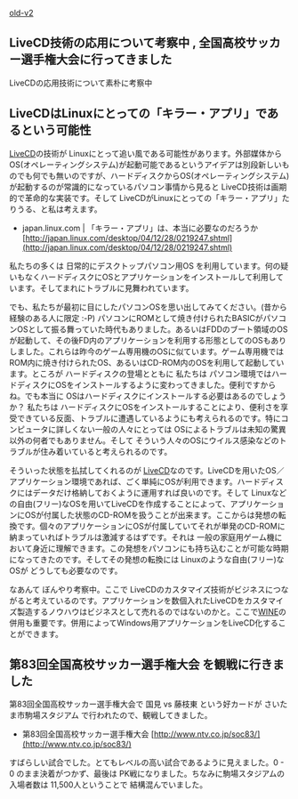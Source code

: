 [old-v2](ig050103-orig.html)

## LiveCD技術の応用について考察中 , 全国高校サッカー選手権大会に行ってきました

LiveCDの応用技術について素朴に考察中


## LiveCDはLinuxにとっての「キラー・アプリ」であるという可能性

[LiveCD](https://www.igapyon.jp/igapyon/diary/keyword/livecd.html)の技術が Linuxにとって追い風である可能性があります。外部媒体からOS(オペレーティングシステム)が起動可能であるというアイデアは別段新しいものでも何でも無いのですが、ハードディスクからOS(オペレーティングシステム)が起動するのが常識的になっているパソコン事情から見ると
LiveCD技術は画期的で革命的な実装です。そして LiveCDがLinuxにとっての「キラー・アプリ」たりうる、と私は考えます。

* japan.linux.com | 「キラー・アプリ」は、本当に必要なのだろうか
  [http://japan.linux.com/desktop/04/12/28/0219247.shtml](http://japan.linux.com/desktop/04/12/28/0219247.shtml)

私たちの多くは 日常的にデスクトップパソコン用OS を利用しています。何の疑いもなくハードディスクにOSとアプリケーションをインストールして利用しています。そしてまれにトラブルに見舞われています。

でも、私たちが最初に目にしたパソコンOSを思い出してみてください。(昔から経験のある人に限定 :-P) パソコンにROMとして焼き付けられたBASICがパソコンOSとして振る舞っていた時代もありました。あるいはFDDのブート領域のOSが起動して、その後FD内のアプリケーションを利用する形態としてのOSもありしました。これらは昨今のゲーム専用機のOSに似ています。ゲーム専用機では
ROM内に焼き付けられたOS、あるいはCD-ROM内のOSを利用して起動しています。ところが ハードディスクの登場とともに 私たちは パソコン環境ではハードディスクにOSをインストールするように変わってきました。便利ですからね。でも本当に OSはハードディスクにインストールする必要はあるのでしょうか？ 私たちは ハードディスクにOSをインストールすることにより、便利さを享受できている反面、トラブルに遭遇しているようにも考えられるのです。特にコンピュータに詳しくない一般の人々にとっては OSによるトラブルは未知の驚異以外の何者でもありません。そして そういう人々のOSにウイルス感染などのトラブルが住み着いていると考えられるのです。

そういった状態を払拭してくれるのが [LiveCD](https://www.igapyon.jp/igapyon/diary/keyword/livecd.html)なのです。LiveCDを用いたOS／アプリケーション環境であれば、ごく単純にOSが利用できます。ハードディスクにはデータだけ格納しておくように運用すれば良いのです。そして
Linuxなどの自由(フリー)なOSを用いてLiveCDを作成することによって、アプリケーションにOSが付属した状態のCD-ROMを扱うことが出来ます。ここからは発想の転換です。個々のアプリケーションにOSが付属していてそれが単発のCD-ROMに納まっていればトラブルは激減するはずです。それは 一般の家庭用ゲーム機において身近に理解できます。この発想をパソコンにも持ち込むことが可能な時期になってきたのです。そしてその発想の転換には Linuxのような自由(フリー)なOSが どうしても必要なのです。

なあんて ぼんやり考察中。ここで LiveCDのカスタマイズ技術がビジネスにつながると考えているのです。アプリケーションを数個入れたLiveCDをカスタマイズ製造するノウハウはビジネスとして売れるのではないのかと。ここで[WINE](https://www.igapyon.jp/igapyon/diary/keyword/wine.html)の併用も重要です。併用によってWindows用アプリケーションをLiveCD化することができます。

## 第83回全国高校サッカー選手権大会 を観戦に行きました

第83回全国高校サッカー選手権大会で 国見 vs 藤枝東 という好カードが さいたま市駒場スタジアム で行われたので、観戦してきました。

* 第83回全国高校サッカー選手権大会
  [http://www.ntv.co.jp/soc83/](http://www.ntv.co.jp/soc83/)

すばらしい試合でした。とてもレベルの高い試合であるように見えました。0 - 0 のまま決着がつかず、最後は PK戦になりました。ちなみに駒場スタジアムの入場者数は
11,500人ということで 結構混んでいました。